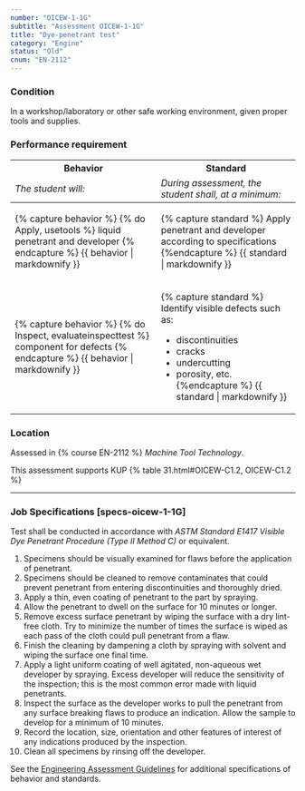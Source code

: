 ```yaml
---
number: "OICEW-1-1G"
subtitle: "Assessment OICEW-1-1G"
title: "Dye-penetrant test"
category: "Engine"
status: "Old"
cnum: "EN-2112"
---
```

### Condition

In a workshop/laboratory or other safe working environment, given proper tools and supplies.

### Performance requirement 

<table width='100%' class='Guidelines'>
 <thead>
 <tr>
     <th class='thirty'>Behavior</th>
     <th class='seventy'>Standard</th>
 </tr>
 <tr>
     <td><em>The student will:</em></td>
     <td><em>During assessment, the student shall, at a minimum:</em></td>
 </tr>
 </thead>
 <tbody>
 

<tr><td>

{% capture behavior %}
{% do Apply, usetools %} liquid penetrant and developer
{% endcapture %}
{{ behavior | markdownify }}

</td><td>

{% capture standard %}
Apply penetrant and developer according to specifications
{%endcapture %}
{{ standard | markdownify }}

</td></tr>



<tr><td>

{% capture behavior %}
{% do Inspect, evaluateinspecttest %} component for defects
{% endcapture %}
{{ behavior | markdownify }}

</td><td>

{% capture standard %}
Identify visible defects such as:

  * discontinuities
  * cracks
  * undercutting
  * porosity, etc.
{%endcapture %}
{{ standard | markdownify }}

</td></tr>



 </tbody>
 </table>

### Location

Assessed in  {% course  EN-2112 %}  *Machine Tool Technology*.

This assessment supports KUP {% table 31.html#OICEW-C1.2, OICEW-C1.2 %}

***

### Job Specifications [specs-oicew-1-1G]

Test shall be conducted in accordance with _ASTM Standard E1417 Visible Dye Penetrant Procedure (Type II Method C)_ or equivalent.

  1. Specimens should be visually examined for flaws before the application of penetrant.
  2. Specimens should be cleaned to remove contaminates that could prevent penetrant from entering discontinuities and thoroughly dried.
  3. Apply a thin, even coating of penetrant to the part by spraying.
  4. Allow the penetrant to dwell on the surface for 10 minutes or longer.
  5. Remove excess surface penetrant by wiping the surface with a dry lint-free cloth. Try to minimize the number of times the surface is wiped as each pass of the cloth could pull penetrant from a flaw.
  6. Finish the cleaning by dampening a cloth by spraying with solvent and wiping the surface one final time.
  7. Apply a light uniform coating of well agitated, non-aqueous wet developer by spraying. Excess developer will reduce the sensitivity of the inspection; this is the most common error made with liquid penetrants.
  8. Inspect the surface as the developer works to pull the penetrant from any surface breaking flaws to produce an indication. Allow the sample to develop for a minimum of 10 minutes.
  9. Record the location, size, orientation and other features of interest of any indications produced by the inspection.
  10. Clean all specimens by rinsing off the developer.

See the [Engineering Assessment Guidelines](guidelines) for additional specifications of behavior and standards.